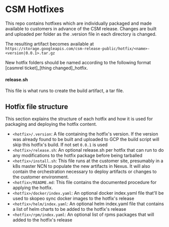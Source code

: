 # CSM Hotfixes

This repo contains hotfixes which are individually packaged and made available to customers in advance of the CSM release.  Changes are built and uploaded per folder as the .version file in each directory is changed.

The resulting artifact becomes available at `https://storage.googleapis.com/csm-release-public/hotfix/<name>-<version|0.0.1>.tar.gz`

New hotfix folders should be named according to the following format [casmrel ticket]_[thing changed]_hotfix.

#### release.sh <hotfix>

This file is what runs to create the build artifact, a tar file.

## Hotfix file structure

This section explains the structure of each hotfix and how it is used for packaging and deploying the hotfix content.

  - `<hotfix>/.version`: A file containing the hotfix's version. If the version was already found to be built and uploaded to GCP the build script will skip this hotfix's build. If not set `0.0.1` is used
  - `<hotfix>/release.sh`: An optional release.sh per hotfix that can run to do any modifications to the hotfix package before being tarballed
  - `<hotfix>/install.sh`: This file runs at the customer site, presumably in a k8s master NCN to populate the new artifacts in Nexus. It will also contain the orchestration necessary to deploy artifacts or changes to the customer environment.
  - `<hotfix>/README.md`: This file contains the documented procedure for applying the hotfix.
  - `<hotfix>/docker/index.yaml`: An optional docker index.yaml file that'll be used to skopeo sync docker images to the hotfix's release
  - `<hotfix>/helm/index.yaml`: An optional helm index.yaml file that contains a list of helm charts to be added to the hotfix's release
  - `<hotfix>/rpm/index.yaml`: An optional list of rpms packages that will added to the hotfix's release
